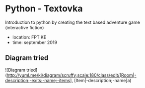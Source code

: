 # Python - Textovka

Introduction to python by creating the text based adventure game (interactive fiction)

* location: FPT KE
* time: september 2019


## Diagram tried

![Diagram tried](http://yuml.me/ki/diagram/scruffy;scale:180/class/edit/[Room|-description;-exits;-name;-items], [Item|-description;-name]a)